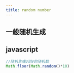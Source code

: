 ```yaml
---
title: random number
---
```


## 一般随机生成
## javascript
```javascript
//随机生成0到9的随机数
Math.floor(Math.random()*10)
```
